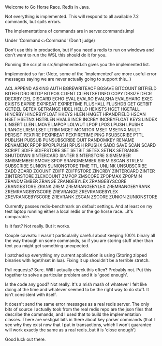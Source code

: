 Welcome to Go Horse Race. Redis in Java.

Not everything is implemented. This will respond to all available 7.2 commands, but spits errors.

The implementations of commands are in server.commands.impl

Under 'Command<>Command' (Don't judge)

Don't use this in production, but if you need a redis to run on windows and don't want to run the WSL this should do it for you.

Running the script in src/implemented.sh gives you the implemented list.

Implemented so far: (Note, some of the 'implemented' are more useful error messages saying we are never actually going to support this...)

ACL
APPEND
ASKING
AUTH
BGREWRITEAOF
BGSAVE
BITCOUNT
BITFIELD
BITFIELDRO
BITOP
BITPOS
CLIENT
CLIENTSETINFO
COPY
DBSIZE
DECR
DECRBY
DEL
DISCARD
ECHO
EVAL
EVALRO
EVALSHA
EVALSHARO
EXEC
EXISTS
EXPIRE
EXPIREAT
EXPIRETIME
FLUSHALL
FLUSHDB
GET
GETBIT
GETDEL
GETEX
GETRANGE
HDEL
HELLO
HEXISTS
HGET
HGETALL
HINCRBY
HINCRBYFLOAT
HKEYS
HLEN
HMGET
HRANDFIELD
HSCAN
HSET
HSETNX
HSTRLEN
HVALS
INCR
INCRBY
INCRBYFLOAT
KEYS
LINDEX
LINSERT
LLEN
LMOVE
LMPOP
LOLWUT
LPOP
LPOS
LPUSH
LPUSHX
LRANGE
LREM
LSET
LTRIM
MGET
MONITOR
MSET
MSETNX
MULTI
PERSIST
PEXPIRE
PEXPIREAT
PEXPIRETIME
PING
PSUBSCRIBE
PTTL
PUBLISH
PUBSUB
PUNSUBSCRIBE
QUIT
RANDOMKEY
RENAME
RENAMENX
RPOP
RPOPLPUSH
RPUSH
RPUSHX
SADD
SAVE
SCAN
SCARD
SCRIPT
SDIFF
SDIFFSTORE
SET
SETBIT
SETEX
SETNX
SETRANGE
SHUTDOWN
SINTERCARD
SINTER
SINTERSTORE
SISMEMBER
SMISMEMBER
SMOVE
SPOP
SRANDMEMBER
SREM
SSCAN
STRLEN
SUBSCRIBE
SUNION
SUNIONSTORE
TIME
TTL
UNLINK
UNSUBSCRIBE
ZADD
ZCARD
ZCOUNT
ZDIFF
ZDIFFSTORE
ZINCRBY
ZINTERCARD
ZINTER
ZINTERSTORE
ZLEXCOUNT
ZMPOP
ZMSCORE
ZPOPMAX
ZPOPMIN
ZRANDMEMBER
ZRANGE
ZRANGEBYLEX
ZRANGEBYSCORE
ZRANGESTORE
ZRANK
ZREM
ZREMRANGEBYLEX
ZREMRANGEBYRANK
ZREMRANGEBYSCORE
ZREVRANGE
ZREVRANGEBYLEX
ZREVRANGEBYSCORE
ZREVRANK
ZSCAN
ZSCORE
ZUNION
ZUNIONSTORE

Currently passes redis-benchmark on default settings. And at least on my test laptop running either a local redis or the go horse race....it's comparable.

Is it fast? Not really. But it works.

Couple caveats: I wasn't particularily careful about keeping 100% binary all the way through on some commands, so if you are storing stuff other than text you might get something unexpected.

I patched up everything my current application is using (Storing zipped binaries with hget/hset in lua). Fixing it up shouldn't be a terrible stretch.

Pull requests? Sure. Will I actually check this often? Probably not. Put this together to solve a particular problem and it is 'good enough'.

Is the code any good? Not really. It's a mish mash of whatever I felt like doing at the time and whatever seemed to be the right way to do stuff.
It isn't consistent with itself.

It doesn't send the same error messages as a real redis server. The only bits of source I actually took from the real redis repo are the json files that describe the commands, and I used that to build the implementation classes.
There are vestigial bits in there about key parser commands (that I see why they exist now that I put in transactions, which I won't guarantee will work exactly the same as a real redis..but it is 'close enough')

Good luck out there.
